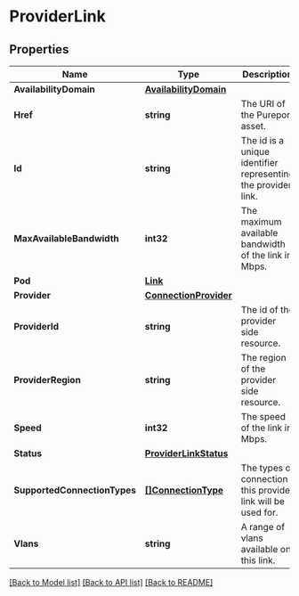 # ProviderLink

## Properties

Name | Type | Description | Notes
------------ | ------------- | ------------- | -------------
**AvailabilityDomain** | [**AvailabilityDomain**](AvailabilityDomain.md) |  | 
**Href** | **string** | The URI of the Pureport asset. | [optional] [readonly] 
**Id** | **string** | The id is a unique identifier representing the provider link. | 
**MaxAvailableBandwidth** | **int32** | The maximum available bandwidth of the link in Mbps. | 
**Pod** | [**Link**](Link.md) |  | 
**Provider** | [**ConnectionProvider**](ConnectionProvider.md) |  | 
**ProviderId** | **string** | The id of the provider side resource. | 
**ProviderRegion** | **string** | The region of the provider side resource. | [optional] 
**Speed** | **int32** | The speed of the link in Mbps. | 
**Status** | [**ProviderLinkStatus**](ProviderLinkStatus.md) |  | 
**SupportedConnectionTypes** | [**[]ConnectionType**](ConnectionType.md) | The types of connection this provider link will be used for. | 
**Vlans** | **string** | A range of vlans available on this link. | 

[[Back to Model list]](../README.md#documentation-for-models) [[Back to API list]](../README.md#documentation-for-api-endpoints) [[Back to README]](../README.md)


